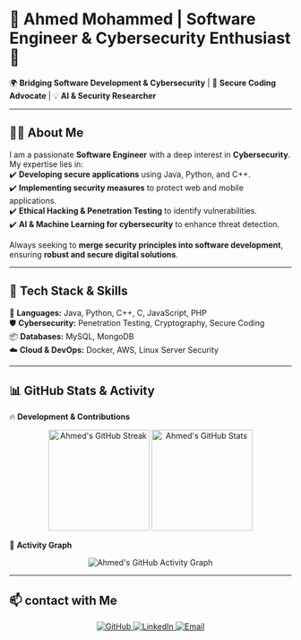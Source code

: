 # 🚀 Ahmed Mohammed | Software Engineer & Cybersecurity Enthusiast 🔐  

🌍 **Bridging Software Development & Cybersecurity** | 🎯 **Secure Coding Advocate** | 💡 **AI & Security Researcher**  

---

## 👨‍💻 About Me  
I am a passionate **Software Engineer** with a deep interest in **Cybersecurity**. My expertise lies in:  
✔️ **Developing secure applications** using Java, Python, and C++.  
✔️ **Implementing security measures** to protect web and mobile applications.  
✔️ **Ethical Hacking & Penetration Testing** to identify vulnerabilities.  
✔️ **AI & Machine Learning for cybersecurity** to enhance threat detection.  

Always seeking to **merge security principles into software development**, ensuring **robust and secure digital solutions**.  

---

## 🔧 Tech Stack & Skills  

🚀 **Languages:** Java, Python, C++, C, JavaScript, PHP  
🛡 **Cybersecurity:** Penetration Testing, Cryptography, Secure Coding  
📦 **Databases:** MySQL, MongoDB  
☁️ **Cloud & DevOps:** Docker, AWS, Linux Server Security  

---

## 📊 GitHub Stats & Activity  

🔥 **Development & Contributions**  
<p align="center">
  <img src="https://github-readme-streak-stats.herokuapp.com/?user=AhmedMohammedAdel&theme=transparent&hide_border=true" alt="Ahmed's GitHub Streak" height="180px"/>
  <img src="https://github-readme-stats.vercel.app/api?username=AhmedMohammedAdel&show_icons=true&theme=transparent&hide_border=true" alt="Ahmed's GitHub Stats" height="180px"/>
</p>

🚀 **Activity Graph**  
<p align="center">
  <img src="https://github-readme-activity-graph.vercel.app/graph?username=AhmedMohammedAdel&theme=github-dark&hide_border=true" alt="Ahmed's GitHub Activity Graph" />
</p>

---

## 📫 contact with Me  
<p align="center">
  <a href="https://github.com/AhmedMohammedAdel">
    <img src="https://img.shields.io/badge/GitHub-000?style=for-the-badge&logo=github" alt="GitHub">
  </a>
  <a href="https://www.linkedin.com/in/ahmedmohammed200429/">
    <img src="https://img.shields.io/badge/LinkedIn-0077B5?style=for-the-badge&logo=linkedin" alt="LinkedIn">
  </a>
  <a href="mailto:ahmed2004292929@gmail.com">
    <img src="https://img.shields.io/badge/Email-Gmail-red?style=for-the-badge&logo=gmail&logoColor=white" alt="Email">
  </a>
</p>
